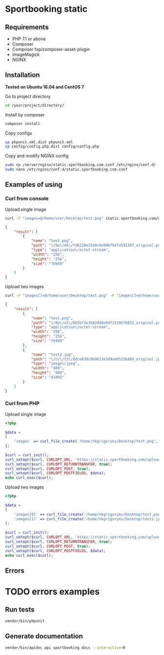 # Sportbooking static

## Requirements

- PHP 7.1 or above
- Composer
- Composer fxp/composer-asset-plugin
- ImageMagick
- NGINX

## Installation
**Tested on Ubuntu 16.04 and CentOS 7**

Go to project directory
```bash
cd /your/project/directory/
```

Install by composer
```bash
composer install
```

Copy configs
```bash
cp phpunit.xml.dist phpunit.xml
cp config/config.php.dist config/config.php
```

Copy and modify NGINX config
```bash
sudo cp /server/nginx/static.sportbooking.com.conf /etc/nginx/conf.d/
sudo nano /etc/nginx/conf.d/static.sportbooking.com.conf
```

## Examples of using

### Curl from console

Upload single image
```bash
curl -F "images=@/home/user/Desktop/test.png" static.sportbooking.com/upload-images
```
```json
{
    "result": [
        {
            "name": "test.png",
            "path": "\/0a\/e6\/fd6210e33a9cbe006f56fa591267_original.png",
            "type": "application\/octet-stream",
            "width": "256",
            "height": "256",
            "size": "76949"
        }
    ]
}
```

Upload two images
```bash
curl -F "images[]=@/home/user/Desktop/test.png" -F "images[]=@/home/user/Desktop/test2.jpg" static.sportbooking.com/upload-images
```
```json
{
    "result": [
        {
            "name": "test.png",
            "path": "\/8a\/a1\/6b5bf1e1582dd0e64f15195f6615_original.png",
            "type": "application\/octet-stream",
            "width": "256",
            "height": "256",
            "size": "76949"
        },
        {
            "name": "test2.jpg",
            "path": "\/cc\/f2\/ddce638c9b9613e3d9add523b889_original.jpg",
            "type": "image\/jpeg",
            "width": "400",
            "height": "400",
            "size": "41095"
        }
    ]
}
```

### Curl from PHP

Upload single image
```php
<?php
    
$data = 
[
    'images' => curl_file_create('/home/nkgrigoryev/Desktop/test.png', 'image/png')
];
    
$curl = curl_init();
curl_setopt($curl, CURLOPT_URL, 'https://static.sportbooking.com/upload-images');
curl_setopt($curl, CURLOPT_RETURNTRANSFER, true);
curl_setopt($curl, CURLOPT_POST, true);
curl_setopt($curl, CURLOPT_POSTFIELDS, $data);
echo curl_exec($curl);
```

Upload two images
```php
<?php
    
$data = 
[
    'images[0]' => curl_file_create('/home/nkgrigoryev/Desktop/test.png', 'image/png'),
    'images[1]' => curl_file_create('/home/nkgrigoryev/Desktop/test2.jpg', 'image/jpg')
];
    
$curl = curl_init();
curl_setopt($curl, CURLOPT_URL, 'https://static.sportbooking.com/upload-images');
curl_setopt($curl, CURLOPT_RETURNTRANSFER, true);
curl_setopt($curl, CURLOPT_POST, true);
curl_setopt($curl, CURLOPT_POSTFIELDS, $data);
echo curl_exec($curl);
```

## Errors
# TODO errors examples

## Run tests
```bash
vendor/bin/phpunit
```

## Generate documentation
```bash
vendor/bin/apidoc api sportbooking docs --interactive=0
```